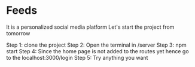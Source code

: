 # Feeds
It is a personalized social media platform
Let's start the project from tomorrow

Step 1: clone the project
Step 2: Open the terminal in /server
Step 3: npm start
Step 4: Since the home page is not added to the routes yet hence go to the localhost:3000/login
Step 5: Try anything you want
